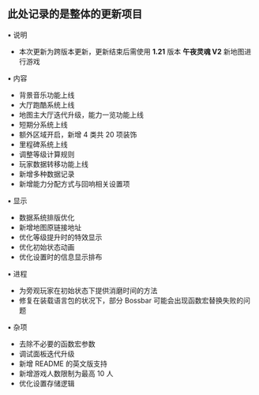## 此处记录的是整体的更新项目
▪ 说明
- 本次更新为跨版本更新，更新结束后需使用 **1.21** 版本 **午夜灵魂 V2** 新地图进行游戏

▪ 内容
- 背景音乐功能上线
- 大厅跑酷系统上线
- 地图主大厅迭代升级，能力一览功能上线
- 短期分系统上线
- 额外区域开启，新增 4 类共 20 项装饰
- 里程碑系统上线
- 调整等级计算规则
- 玩家数据转移功能上线
- 新增多种数据记录
- 新增能力分配方式与回响相关设置项

▪ 显示
- 数据系统排版优化
- 新增地图原链接地址
- 优化等级提升时的特效显示
- 优化初始状态动画
- 优化设置时的信息显示排布

▪ 进程
- 为旁观玩家在初始状态下提供消磨时间的方法
- 修复在装载语言包的状况下，部分 Bossbar 可能会出现函数宏替换失败的问题

▪ 杂项
- 去除不必要的函数宏参数
- 调试面板迭代升级
- 新增 README 的英文版支持
- 新增游戏人数限制为最高 10 人
- 优化设置存储逻辑